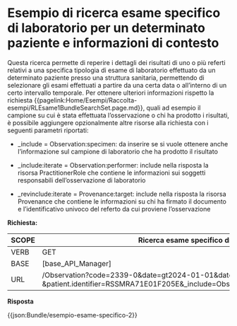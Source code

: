 # Esempio di ricerca esame specifico di laboratorio per un determinato paziente e informazioni di contesto

Questa ricerca permette di reperire i dettagli dei risultati di uno o più referti relativi a una specifica tipologia di esame di laboratorio effettuato da un determinato paziente presso una struttura sanitaria, permettendo di selezionare gli esami effettuati a partire da una certa data o all’interno di un certo intervallo temporale. 
Per ottenere ulteriori informazioni rispetto la richiesta {{pagelink:Home/Esempi/Raccolta-esempi/RLEsame1BundleSearchSet.page.md}}, quali ad esempio il campione su cui è stata effettuata l’osservazione o chi ha prodotto i risultati, è possibile aggiungere opzionalmente altre risorse alla richiesta con i seguenti parametri riportati: 

- _include = Observation:specimen: da inserire se si vuole ottenere anche l’informazione sul campione di laboratorio che ha prodotto il risultato 

- _include:iterate = Observation:performer: include nella risposta la risorsa PractitionerRole che contiene le informazioni sui soggetti responsabili dell’osservazione di laboratorio 

- _revinclude:iterate = Provenance:target:  include nella risposta la risorsa Provenance che contiene le informazioni su chi ha firmato il documento e l’identificativo univoco del referto da cui proviene l’osservazione 

**Richiesta:** 

| SCOPE |  Ricerca esame specifico di laboratorio per un determinato paziente e informazioni di contesto |
|---|---|
| VERB | GET |
| BASE | [base_API_Manager]    |
| URL | /Observation?code=2339-0&date=gt2024-01-01&date=lt2024-08-01&category=laboratory&_include:iterate=Observation:patient &patient.identifier=RSSMRA71E01F205E&_include=Observation:specimen&_include:iterate=Observation:performer&_revinclude:iterate=Provenance:target |

**Risposta**

{{json:Bundle/esempio-esame-specifico-2}}
